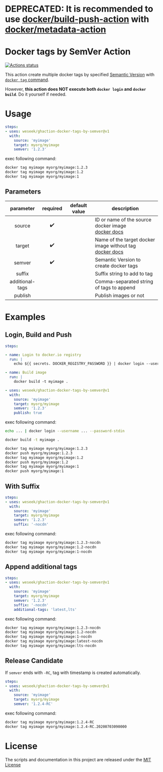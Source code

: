 # DEPRECATED: It is recommended to use [docker/build-push-action](https://github.com/docker/build-push-action) with [docker/metadata-action](https://github.com/docker/metadata-action)


# Docker tags by SemVer Action

[![Actions status](https://github.com/weseek/ghaction-docker-tags-by-semver/workflows/Node%20CI/badge.svg)](https://github.com/weseek/ghaction-docker-tags-by-semver/actions)


This action create multiple docker tags by specified [Semantic Version](https://semver.org/) with [`docker tag` command](https://docs.docker.com/engine/reference/commandline/tag/).

However, **this action does NOT execute both `docker login` and `docker build`**. Do it yourself if needed.

# Usage

```yaml
steps:
- uses: weseek/ghaction-docker-tags-by-semver@v1
  with:
    source: 'myimage'
    target: myorg/myimage
    semver: '1.2.3'
```

exec following command:

```bash
docker tag myimage myorg/myimage:1.2.3
docker tag myimage myorg/myimage:1.2
docker tag myimage myorg/myimage:1
```

## Parameters

| parameter | required | default value | description |
| :-: | :-: | - | - |
| source | :heavy_check_mark: | | ID or name of the source docker image<br />[docker docs](https://docs.docker.com/engine/reference/commandline/tag/) |
| target | :heavy_check_mark: | | Name of the target docker image without tag<br />[docker docs](https://docs.docker.com/engine/reference/commandline/tag/) |
| semver | :heavy_check_mark: | | Semantic Version to create docker tags |
| suffix |  | | Suffix string to add to tag |
| additional-tags |  | | Comma-separated string of tags to append |
| publish |  | | Publish images or not |


# Examples

## Login, Build and Push

```yaml
steps:

- name: Login to docker.io registry
  run: |
    echo ${{ secrets. DOCKER_REGISTRY_PASSWORD }} | docker login --username ${{ secrets. DOCKER_REGISTRY_USERNAME }} --password-stdin

- name: Build image
  run: |
    docker build -t myimage .

- uses: weseek/ghaction-docker-tags-by-semver@v1
  with:
    source: 'myimage'
    target: myorg/myimage
    semver: '1.2.3'
    publish: true
```

exec following command:

```bash
echo ... | docker login --username ... --password-stdin

docker build -t myimage .

docker tag myimage myorg/myimage:1.2.3
docker push myorg/myimage:1.2.3
docker tag myimage myorg/myimage:1.2
docker push myorg/myimage:1.2
docker tag myimage myorg/myimage:1
docker push myorg/myimage:1
```

## With Suffix

```yaml
steps:
- uses: weseek/ghaction-docker-tags-by-semver@v1
  with:
    source: 'myimage'
    target: myorg/myimage
    semver: '1.2.3'
    suffix: '-nocdn'
```

exec following command:

```bash
docker tag myimage myorg/myimage:1.2.3-nocdn
docker tag myimage myorg/myimage:1.2-nocdn
docker tag myimage myorg/myimage:1-nocdn
```

## Append additional tags

```yaml
steps:
- uses: weseek/ghaction-docker-tags-by-semver@v1
  with:
    source: 'myimage'
    target: myorg/myimage
    semver: '1.2.3'
    suffix: '-nocdn'
    additional-tags: 'latest,lts'
```

exec following command:

```bash
docker tag myimage myorg/myimage:1.2.3-nocdn
docker tag myimage myorg/myimage:1.2-nocdn
docker tag myimage myorg/myimage:1-nocdn
docker tag myimage myorg/myimage:latest-nocdn
docker tag myimage myorg/myimage:lts-nocdn
```

## Release Candidate

If `semver` ends with `-RC`, tag with timestamp is created automatically.

```yaml
steps:
- uses: weseek/ghaction-docker-tags-by-semver@v1
  with:
    source: 'myimage'
    target: myorg/myimage
    semver: '1.2.4-RC'
```

exec following command:

```bash
docker tag myimage myorg/myimage:1.2.4-RC
docker tag myimage myorg/myimage:1.2.4-RC.20200703090000
```

# License

The scripts and documentation in this project are released under the [MIT License](LICENSE)
